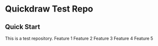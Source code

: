 # Quickdraw Test Repo

## Quick Start

This is a test repository.
Feature 1
Feature 2
Feature 3
Feature 4
Feature 5
